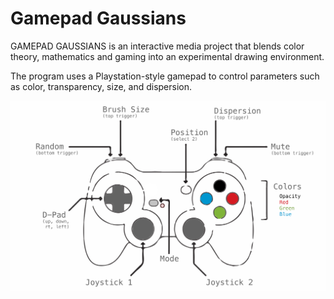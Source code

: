 # Gamepad Gaussians

GAMEPAD GAUSSIANS is an interactive media project that blends color theory, mathematics and gaming into an experimental drawing environment. 

The program uses a Playstation-style gamepad to control parameters such as color, transparency, size, and dispersion.

<img src="docs/controller_diagram.png" width="900px"/>
